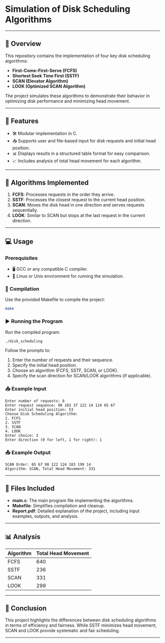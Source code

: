# Simulation of Disk Scheduling Algorithms

---

## 🚀 Overview
This repository contains the implementation of four key disk scheduling algorithms:

- **First-Come-First-Serve (FCFS)**
- **Shortest Seek Time First (SSTF)**
- **SCAN (Elevator Algorithm)**
- **LOOK (Optimized SCAN Algorithm)**

The project simulates these algorithms to demonstrate their behavior in optimizing disk performance and minimizing head movement.

---

## 🌟 Features
- 🛠️ Modular implementation in C.
- 📥 Supports user and file-based input for disk requests and initial head position.
- 📊 Displays results in a structured table format for easy comparison.
- 📈 Includes analysis of total head movement for each algorithm.

---

## 🧮 Algorithms Implemented
1. **FCFS**: Processes requests in the order they arrive.
2. **SSTF**: Processes the closest request to the current head position.
3. **SCAN**: Moves the disk head in one direction and serves requests sequentially.
4. **LOOK**: Similar to SCAN but stops at the last request in the current direction.

---

## 💻 Usage

### Prerequisites
- 🖥️ GCC or any compatible C compiler.
- 🐧 Linux or Unix environment for running the simulation.

### 🔨 Compilation
Use the provided Makefile to compile the project:
```bash
make
```

### ▶️ Running the Program
Run the compiled program:
```bash
./disk_scheduling
```

Follow the prompts to:
1. Enter the number of requests and their sequence.
2. Specify the initial head position.
3. Choose an algorithm (FCFS, SSTF, SCAN, or LOOK).
4. Specify the scan direction for SCAN/LOOK algorithms (if applicable).

### 📥 Example Input
```plaintext
Enter number of requests: 8
Enter request sequence: 98 183 37 122 14 124 65 67
Enter initial head position: 53
Choose Disk Scheduling Algorithm:
1. FCFS
2. SSTF
3. SCAN
4. LOOK
Enter choice: 3
Enter direction (0 for left, 1 for right): 1
```

### 📤 Example Output
```plaintext
SCAN Order: 65 67 98 122 124 183 199 14
Algorithm: SCAN, Total Head Movement: 331
```

---

## 📂 Files Included
- **main.c**: The main program file implementing the algorithms.
- **Makefile**: Simplifies compilation and cleanup.
- **Report.pdf**: Detailed explanation of the project, including input examples, outputs, and analysis.

---

## 📊 Analysis
| Algorithm | Total Head Movement |
|-----------|---------------------|
| FCFS      | 640                 |
| SSTF      | 236                 |
| SCAN      | 331                 |
| LOOK      | 299                 |

---

## 🏁 Conclusion
This project highlights the differences between disk scheduling algorithms in terms of efficiency and fairness. While SSTF minimizes head movement, SCAN and LOOK provide systematic and fair scheduling.

---
